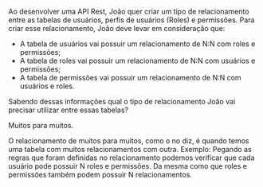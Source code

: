 Ao desenvolver uma API Rest, João quer criar um tipo de relacionamento entre as tabelas de usuários, perfis de usuários (Roles) e permissões. Para criar esse relacionamento, João deve levar em consideração que:

- A tabela de usuários vai possuir um relacionamento de N:N com roles e permissões;
- A tabela de roles vai possuir um relacionamento de N:N com usuários e permissões;
- A tabela de permissões vai possuir um relacionamento de N:N com usuários e roles.

Sabendo dessas informações qual o tipo de relacionamento João vai precisar utilizar entre essas tabelas?

Muitos para muitos.

O relacionamento de muitos para muitos, como o no diz, é quando temos uma tabela com muitos relacionamentos com outra. Exemplo: Pegando as regras que foram definidas no relacionamento podemos verificar que cada usuário pode possuir N roles e permissões. Da mesma como que roles e permissões também podem possuir N relacionamentos.